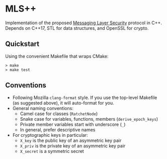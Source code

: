 MLS++
=====

Implementation of the proposed [Messaging Layer
Security](https://github.com/ekr/mls-protocol/blob/master/draft-barnes-mls-protocol.md)
protocol in C++.  Depends on C++17, STL for data structures, and
OpenSSL for crypto.


Quickstart
----------

Using the convenient Makefile that wraps CMake:

```
> make
> make test
```

Conventions
-----------

* Following Mozilla `clang-format` style.  If you use the top-level
  Makefile (as suggested above), it will auto-format for you.
* General naming conventions:
  * Camel case for classes (`RatchetNode`)
  * Snake case for variables, functions, members (`derive_epoch_keys`)
  * Private member variables start with underscore (`_`)
  * In general, prefer descriptive names
* For cryptographic keys in particular:
  * `X_key` is the public key of an asymmetric key pair
  * `X_priv` is the private key of an asymmetric key pair
  * `X_secret` is a symmetric secret
